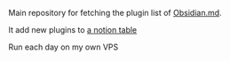 Main repository for fetching the plugin list of [Obsidian.md](https://obsidian.md/).

It add new plugins to [a notion table](https://marali.notion.site/Obsidian-Plugins-2ccbc5a21fa34d97b7109d7100de769c?pvs=4)

Run each day on my own VPS